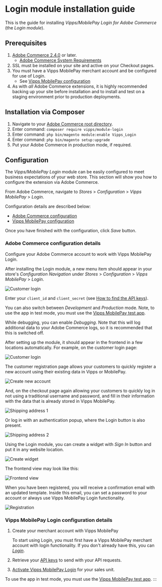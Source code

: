 <!-- START_METADATA
---
title: Vipps/MobilePay Login for Adobe Commerce / Magento Plugin installation guide
sidebar_label: Installation guide
sidebar_position: 20
description: Install the Vipps/MobilePay Login for Adobe Commerce.
pagination_next: null
pagination_prev: null
---
END_METADATA -->

# Login module installation guide

This is the guide for installing *Vipps/MobilePay Login for Adobe Commerce* (the *Login module*).

## Prerequisites

1. [Adobe Commerce 2.4.0](https://experienceleague.adobe.com/en/docs/commerce-operations/release/notes/overview) or later.
    * [Adobe Commerce System Requirements](https://developer.adobe.com/commerce/docs/)
1. SSL must be installed on your site and active on your Checkout pages.
1. You must have a Vipps MobilePay merchant account and be configured for use of Login.
    * See [Vipps MobilePay configuration](#vipps-mobilepay-login-configuration-details)
1. As with *all* Adobe Commerce extensions, it is highly recommended backing up your site before installation and to install and test on a staging environment prior to production deployments.

## Installation via Composer

1. Navigate to your [Adobe Commerce root directory](https://developer.adobe.com/commerce/php/development/build/component-file-structure/).
1. Enter command: `composer require vipps/module-login`
1. Enter command: `php bin/magento module:enable Vipps_Login`
1. Enter command: `php bin/magento setup:upgrade`
1. Put your Adobe Commerce in production mode, if required.

## Configuration

The *Vipps/MobilePay Login* module can be easily configured to meet business expectations of your web store. This section will show you how to configure the extension via Adobe Commerce.

From Adobe Commerce, navigate to *Stores* > *Configuration* > *Vipps MobilePay* > *Login*.

Configuration details are described below:

* [Adobe Commerce configuration](#adobe-commerce-configuration-details)
* [Vipps MobilePay configuration](#vipps-mobilepay-login-configuration-details)

Once you have finished with the configuration, click *Save* button.


### Adobe Commerce configuration details

Configure your Adobe Commerce account to work with Vipps MobilePay Login.

After installing the Login module, a new menu item should appear in your
store's *Configuration Navigation* under *Stores* > *Configuration* > *Vipps MobilePay* > *Login*.

![Customer login](./docs/images/login-config.png)

Enter your `client_id` and `client_secret` (see
[How to find the API keys](https://developer.vippsmobilepay.com/docs/knowledge-base/portal/#how-to-find-the-api-keys)).

You can also switch between *Development* and *Production* mode. Note, to use the app in test mode, you must use the
[Vipps MobilePay test app](https://developer.vippsmobilepay.com/docs/knowledge-base/test-environment/#test-apps).

While debugging, you can enable *Debugging*. Note that this will log additional
data to your Adobe Commerce logs, so it is recommended that this is switched off.

After setting up the module, it should appear in the frontend in a few locations
automatically. For example, on the customer login page:

![Customer login](./docs/images/3customer-login.jpg)

The customer registration page allows your customers to quickly register a
new account using their existing data in Vipps or MobilePay.

![Create new account](./docs/images/4create-new-account.jpg)

And, on the checkout page again allowing your customers to quickly log in not using
a traditional username and password, and fill in their information with the data that is already
stored in Vipps MobilePay.

![Shipping address 1](./docs/images/5shipping-address.jpg)

Or log in with an authentication popup, where the Login button is also present.

![Shipping address 2](./docs/images/6shipping-address.jpg)

Using the Login module, you can create a widget with *Sign In* button and put it in any
website location.

![Create widget](./docs/images/7create-widget.jpg)

The frontend view may look like this:

![Frontend view](./docs/images/8frontend-view.jpg)

When you have been registered, you will receive a confirmation email with
an updated template. Inside this email, you can set a password to your account or always
use Vipps MobilePay Login functionality.

![Registration](./docs/images/9register.jpg)

### Vipps MobilePay Login configuration details

1. Create your merchant account with Vipps MobilePay

    To start using Login, you must first have a Vipps MobilePay merchant account with login
    functionality. If you don't already have this, you can
    [*Login*](https://vippsmobilepay.com/online/login).

2. Retrieve your [API keys](https://developer.vippsmobilepay.com/docs/knowledge-base/api-keys/) to send with your API requests.

3. [Activate Vipps MobilePay Login](https://developer.vippsmobilepay.com/docs/knowledge-base/portal/#how-to-set-up-login-for-your-sales-unit) for your sales unit.

To use the app in test mode, you must use the
[Vipps MobilePay test app](https://developer.vippsmobilepay.com/docs/knowledge-base/test-environment/#test-apps).
:::
